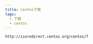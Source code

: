 ```yaml
---
title: Centos下载
tags:
  - 下载
  - centos
---
```


~~~shell
http://isoredirect.centos.org/centos/7
~~~
